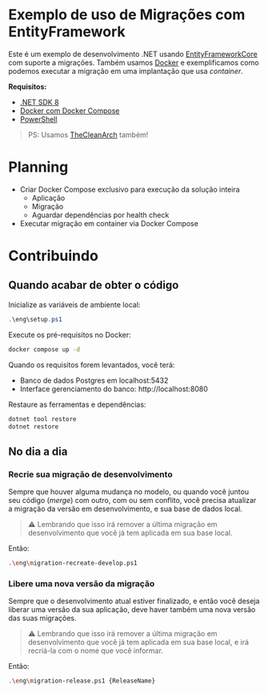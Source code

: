 Exemplo de uso de Migrações com EntityFramework
===============================================

Este é um exemplo de desenvolvimento .NET usando [EntityFrameworkCore](https://github.com/dotnet/efcore)
com suporte a migrações. Também usamos [Docker](https://www.docker.com) e exemplificamos como podemos
executar a migração em uma implantação que usa _container_.

**Requisitos:**

- [.NET SDK 8](https://dotnet.microsoft.com/pt-br/download/dotnet/8.0)
- [Docker com Docker Compose](https://docs.docker.com/compose/)
- [PowerShell](https://github.com/PowerShell/PowerShell)

> PS: Usamos [TheCleanArch](https://hibex-solutions.github.io/TheCleanArch/) também!

# Planning

- Criar Docker Compose exclusivo para execução da solução inteira
  - Aplicação
  - Migração
  - Aguardar dependências por health check
- Executar migração em container via Docker Compose

# Contribuindo

## Quando acabar de obter o código

Inicialize as variáveis de ambiente local:
```powershell
.\eng\setup.ps1
```

Execute os pré-requisitos no Docker:
```sh
docker compose up -d
```

Quando os requisitos forem levantados, você terá:

- Banco de dados Postgres em localhost:5432
- Interface gerenciamento do banco: http://localhost:8080

Restaure as ferramentas e dependências:
```sh
dotnet tool restore
dotnet restore
```

## No dia a dia

### Recrie sua migração de desenvolvimento

Sempre que houver alguma mudança no modelo, ou quando você juntou
seu código (_merge_) com outro, com ou sem conflito, você precisa
atualizar a migração da versão em desenvolvimento, e sua base de
dados local.

> :warning: Lembrando que isso irá remover a última migração em
> desenvolvimento que você já tem aplicada em sua base local.

Então:
```sh
.\eng\migration-recreate-develop.ps1
```

### Libere uma nova versão da migração

Sempre que o desenvolvimento atual estiver finalizado, e então você
deseja liberar uma versão da sua aplicação, deve haver também uma
nova versão das suas migrações.

> :warning: Lembrando que isso irá remover a última migração em
> desenvolvimento que você já tem aplicada em sua base local, e irá
> recriá-la com o nome que você informar.

Então:
```sh
.\eng\migration-release.ps1 {ReleaseName}
```
